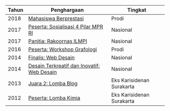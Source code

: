 | Tahun | Penghargaan | Tingkat |
|-|-|-|
| 2018 | [Mahasiswa Berprestasi](https://s25.postimg.cc/shsyq8a6n/Scan352.jpg) | Prodi |
| 2017 | [Peserta: Sosialisasi 4 Pilar MPR RI](https://s25.postimg.cc/5gcdkhi8v/Scan351.jpg) | Nasional |
| 2017 | [Panitia: Rakoornas ILMPI](https://s25.postimg.cc/8afixx4zj/Scan355.jpg) | Nasional |
| 2016 | [Peserta: Workshop Grafologi](https://s25.postimg.cc/k1z9eqwf3/gambar_0002.jpg) | Prodi |
| 2014 | [Finalis: Web Desain](https://s25.postimg.cc/oal5eau9r/Desain_web.jpg) | Nasional |
| 2014 | [Desain Terkreatif dan Inovatif: Web Desain](https://s25.postimg.cc/clzzszban/gambar_0004.jpg) | Nasional |
| 2013 | [Juara 2: Lomba Blog](https://s25.postimg.cc/nyclarrpb/gambar_0006.jpg) | Eks Karisidenan Surakarta |
| 2012 | [Peserta: Lomba Kimia](https://s25.postimg.cc/hww2b24tb/Kimia.jpg) | Eks Karisidenan Surakarta |
